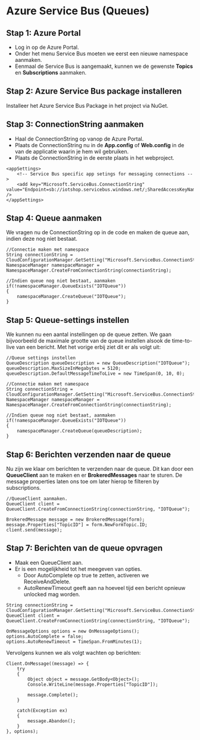 # Azure Service Bus (Queues)

## Stap 1: Azure Portal

* Log in op de Azure Portal. 
* Onder het menu Service Bus moeten we eerst een nieuwe namespace aanmaken.
* Eenmaal de Service Bus is aangemaakt, kunnen we de gewenste **Topics** en **Subscriptions** aanmaken.

## Stap 2: Azure Service Bus package installeren

Installeer het Azure Service Bus Package in het project via NuGet.

## Stap 3: ConnectionString aanmaken

* Haal de ConnectionString op vanop de Azure Portal. 
* Plaats de ConnectionString nu in de **App.config** of **Web.config** in de **<appSettings>** van de applicatie waarin je hem wil gebruiken.
* Plaats de ConnectionString in de eerste plaats in het webproject.

```
<appSettings>
    <!-- Service Bus specific app setings for messaging connections -->
    <add key="Microsoft.ServiceBus.ConnectionString" value="Endpoint=sb://iotshop.servicebus.windows.net/;SharedAccessKeyName=RootManageSharedAccessKey;SharedAccessKey=nftcZbmuxO+qqHa9APjqskij3jNjhbff/To40+NRmoU=" />
</appSettings>
```

## Stap 4: Queue aanmaken

We vragen nu de ConnectionString op in de code en maken de queue aan, indien deze nog niet bestaat.

```
//Connectie maken met namespace
String connectionString = CloudConfigurationManager.GetSetting("Microsoft.ServiceBus.ConnectionString");
NamespaceManager namespaceManager = NamespaceManager.CreateFromConnectionString(connectionString);

//Indien queue nog niet bestaat, aanmaken
if(!namespaceManager.QueueExists("IOTQueue"))
{
	namespaceManager.CreateQueue("IOTQueue");
}
```

## Stap 5: Queue-settings instellen

We kunnen nu een aantal instellingen op de queue zetten. We gaan bijvoorbeeld de maximale grootte van de queue instellen alsook de time-to-live van een bericht. Met het vorige erbij ziet dit er als volgt uit: 

```
//Queue settings instellen
QueueDescription queueDescription = new QueueDescription("IOTQueue");
queueDescription.MaxSizeInMegabytes = 5120;
queueDescription.DefaultMessageTimeToLive = new TimeSpan(0, 10, 0);

//Connectie maken met namespace
String connectionString = CloudConfigurationManager.GetSetting("Microsoft.ServiceBus.ConnectionString");
NamespaceManager namespaceManager = NamespaceManager.CreateFromConnectionString(connectionString);

//Indien queue nog niet bestaat, aanmaken
if(!namespaceManager.QueueExists("IOTQueue"))
{
	namespaceManager.CreateQueue(queueDescription);
}
```

## Stap 6: Berichten verzenden naar de queue

Nu zijn we klaar om berichten te verzenden naar de queue. Dit kan door een **QueueClient** aan te maken en er **BrokeredMessages** naar te sturen. De message properties laten ons toe om later hierop te filteren by subscriptions.

```
//QueueClient aanmaken. 
QueueClient client = QueueClient.CreateFromConnectionString(connectionString, "IOTQueue");

BrokeredMessage message = new BrokeredMessage(form);
message.Properties["TopicID"] = form.NewFormTopic.ID;
client.send(message);
```

## Stap 7: Berichten van de queue opvragen

* Maak een QueueClient aan.
* Er is een mogelijkheid tot het meegeven van opties.
	* Door AutoComplete op true te zetten, activeren we ReceiveAndDelete.
	* AutoRenewTimeout geeft aan na hoeveel tijd een bericht opnieuw unlocked mag worden.

```
String connectionString = CloudConfigurationManager.GetSetting("Microsoft.ServiceBus.ConnectionString");
QueueClient client = QueueClient.CreateFromConnectionString(connectionString, "IOTQueue");

OnMessageOptions options = new OnMessageOptions();
options.AutoComplete = false;
options.AutoRenewTimeout = TimeSpan.FromMinutes(1);
```

Vervolgens kunnen we als volgt wachten op berichten:

```
Client.OnMessage((message) => {
	try
	{
		Object object = message.GetBody<Object>();
		Console.WriteLine(message.Properties["TopicID"]);

		message.Complete();
	}

	catch(Exception ex)
	{
		message.Abandon();
	}
}, options);
```